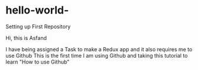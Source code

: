# hello-world-
Setting up First Repository

Hi, this is Asfand

I have being assigned a Task to make a Redux app and it also requires me to use Github
This is the first time I am using Github and taking this tutorial to learn "How to use Github"
